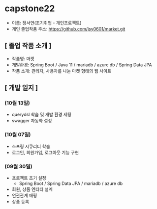 # capstone22
- 이름: 정서연(조기취업 - 개인프로젝트)
- 개인 졸업작품 주소: https://github.com/jsy0601/market.git

## [ 졸업 작품 소개 ]
- 작품명: 마켓
- 개발환경: Spring Boot / Java 11 / mariadb / azure db / Spring Data JPA
- 작품 소개: 관리자, 사용자를 나눈 마켓 형태의 웹 사이트

## [ 개발 일지 ]
### (10월 13일)
- querydsl 학습 및 개발 환경 세팅
- swagger 자동화 설정
### (10월 07일)
- 스프링 시큐리티 학습
- 로그인, 회원가입, 로그아웃 기능 구현
### (09월 30일)
- 프로젝트 초기 설정
  - Spring Boot / Spring Data JPA / mariadb / azure db
- 회원, 상품 엔티티 설계
- 연관관계 매핑
- 상품 등록
